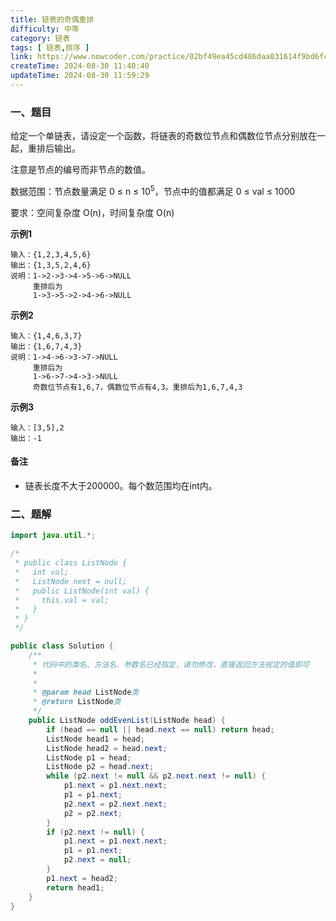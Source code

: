 ```yaml
---
title: 链表的奇偶重排
difficulty: 中等
category: 链表
tags: [ 链表,排序 ]
link: https://www.nowcoder.com/practice/02bf49ea45cd486daa031614f9bd6fc3
createTime: 2024-08-30 11:40:40
updateTime: 2024-08-30 11:59:29
---
```


### 一、题目

给定一个单链表，请设定一个函数，将链表的奇数位节点和偶数位节点分别放在一起，重排后输出。

注意是节点的编号而非节点的数值。

数据范围：节点数量满足 0 ≤ n ≤ 10<sup>5</sup>，节点中的值都满足 0 ≤ val ≤ 1000

要求：空间复杂度 O(n)，时间复杂度 O(n)

**示例1**

```
输入：{1,2,3,4,5,6}
输出：{1,3,5,2,4,6}
说明：1->2->3->4->5->6->NULL
     重排后为
     1->3->5->2->4->6->NULL
```

**示例2**

```
输入：{1,4,6,3,7}
输出：{1,6,7,4,3}
说明：1->4->6->3->7->NULL
     重排后为
     1->6->7->4->3->NULL
     奇数位节点有1,6,7，偶数位节点有4,3。重排后为1,6,7,4,3
```

**示例3**

```
输入：[3,5],2
输出：-1
```

#### 备注

- 链表长度不大于200000。每个数范围均在int内。

### 二、题解

```java
import java.util.*;

/*
 * public class ListNode {
 *   int val;
 *   ListNode next = null;
 *   public ListNode(int val) {
 *     this.val = val;
 *   }
 * }
 */

public class Solution {
    /**
     * 代码中的类名、方法名、参数名已经指定，请勿修改，直接返回方法规定的值即可
     *
     *
     * @param head ListNode类 
     * @return ListNode类
     */
    public ListNode oddEvenList(ListNode head) {
        if (head == null || head.next == null) return head;
        ListNode head1 = head;
        ListNode head2 = head.next;
        ListNode p1 = head;
        ListNode p2 = head.next;
        while (p2.next != null && p2.next.next != null) {
            p1.next = p1.next.next;
            p1 = p1.next;
            p2.next = p2.next.next;
            p2 = p2.next;
        }
        if (p2.next != null) {
            p1.next = p1.next.next;
            p1 = p1.next;
            p2.next = null;
        }
        p1.next = head2;
        return head1;
    }
}
```